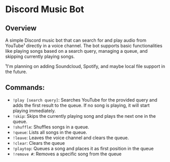 Discord Music Bot
=================

Overview
--------
A simple Discord music bot that can search for and play audio from YouTube¹ directly in a voice channel. The bot supports basic functionalities like playing songs based on a search query, managing a queue, and skipping currently playing songs.

¹I'm planning on adding Soundcloud, Spotify, and maybe local file support in the future.

Commands:
----------
- `!play [search query]`: Searches YouTube for the provided query and adds the first result to the queue. If no song is playing, it will start playing immediately.
- `!skip`: Skips the currently playing song and plays the next one in the queue.
- `!shuffle`: Shuffles songs in a queue.
- `!queue`: Lists all songs in the queue.
- `!leave`: Leaves the voice channel and clears the queue.
- `!clear`: Clears the queue
- `!playtop`: Queues a song and places it as first position in the queue
- `!remove #`: Removes a specific song from the queue